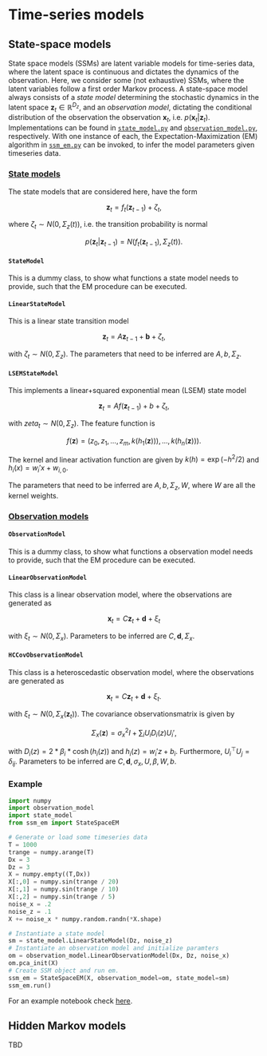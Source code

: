 # Time-series models

## State-space models

State space models (SSMs) are latent variable models for time-series data, where the latent space is continuous and dictates the dynamics of the observation. Here, we consider some (not exhaustive) SSMs, where the latent variables follow a first order Markov process. A state-space model always consists of a _state model_ determining the stochastic dynamics in the latent space $`\mathbf{z}_t\in \mathbb{R}^{D_z}`$, and an _observation model_, dictating the conditional distribution of the observation the observation $`\mathbf{x}_t`$, i.e. $`p(\mathbf{x}_t\vert\mathbf{z}_t)`$. Implementations can be found in [`state_model.py`](state_model.py) and [`observation_model.py`](observation_model.py), respectively. With one instance of each, the Expectation-Maximization (EM) algorithm in [`ssm_em.py`](ssm_em.py) can be invoked, to infer the model parameters given timeseries data.

### [State models](state_model.py)

The state models that are considered here, have the form

```math
\mathbf{z}_t = f_t(\mathbf{z}_{t-1}) + \zeta_t,
```
where $`\zeta_t \sim N(0,\Sigma_z(t))`$, i.e. the transition probability is normal

```math
p(\mathbf{z}_t\vert \mathbf{z}_{t-1}) = N(f_t(\mathbf{z}_{t-1}),\Sigma_z(t)).
```

#### `StateModel`

This is a dummy class, to show what functions a state model needs to provide, such that the EM procedure can be executed.

#### `LinearStateModel`

This is a linear state transition model   
```math
\mathbf{z}_t = A \mathbf{z}_{t-1} + \mathbf{b} + \zeta_t,
```
with $`\zeta_t \sim N(0,\Sigma_z)`$. The parameters that need to be inferred are $`A, b, \Sigma_z`$.

#### `LSEMStateModel`

This implements a linear+squared exponential mean (LSEM) state model     
```math
\mathbf{z}_t = A f(\mathbf{z}_{t-1}) + b + \zeta_t,
```
with $`zeta_t \sim N(0,\Sigma_z)`$. The feature function is 
```math
f(\mathbf{z}) = (z_0, z_1,...,z_m, k(h_1(\mathbf{z}))),...,k(h_n(\mathbf{z}))).
```
The kernel and linear activation function are given by
$`k(h) = \exp(-h^2 / 2)`$ and $`h_i(x) = w_i'x + w_{i,0}`$.

The parameters that need to be inferred are $`A, b, \Sigma_z, W`$, where $`W`$ are all the kernel weights.

### [Observation models](observation_model.py)

#### `ObservationModel`

This is a dummy class, to show what functions a observation model needs to provide, such that the EM procedure can be executed.

#### `LinearObservationModel`

This class is a linear observation model, where the observations are generated as
  
```math
\mathbf{x}_t = C \mathbf{z}_t + \mathbf{d} + \xi_t 
```
with $`\xi_t \sim N(0,\Sigma_x)`$. Parameters to be inferred are $`C, \mathbf{d}, \Sigma_x`$.

#### `HCCovObservationModel`

This class is a heteroscedastic observation model, where the observations are generated as
   
```math
\mathbf{x}_t = C \mathbf{z}_t + \mathbf{d} + \xi_t.
```
with  $`\xi_t \sim N(0,\Sigma_x(\mathbf{z}_t))`$. The covariance observationsmatrix is given by
```math
\Sigma_x(\mathbf{z}) = \sigma_x^2 I + \sum_i U_i D_i(z) U_i',
```
with $`D_i(z) = 2 * \beta_i * \cosh(h_i(z))`$ and $`h_i(z) = w_i'z + b_i`$. Furthermore, $`U_i^\top U_j=\delta_{ij}`$.
Parameters to be inferred are $`C, \mathbf{d}, \sigma_x, U, \beta, W, b`$.

### Example

```python
import numpy
import observation_model
import state_model
from ssm_em import StateSpaceEM

# Generate or load some timeseries data
T = 1000
trange = numpy.arange(T)
Dx = 3
Dz = 3
X = numpy.empty((T,Dx))
X[:,0] = numpy.sin(trange / 20)
X[:,1] = numpy.sin(trange / 10)
X[:,2] = numpy.sin(trange / 5)
noise_x = .2
noise_z = .1
X += noise_x * numpy.random.randn(*X.shape)

# Instantiate a state model
sm = state_model.LinearStateModel(Dz, noise_z)
# Instantiate an observation model and initialize paramters
om = observation_model.LinearObservationModel(Dx, Dz, noise_x)
om.pca_init(X)
# Create SSM object and run em.
ssm_em = StateSpaceEM(X, observation_model=om, state_model=sm)
ssm_em.run()
```

For an example notebook check [here](../notebooks/timeseries/SSMExamples.ipynb).

## Hidden Markov models

TBD